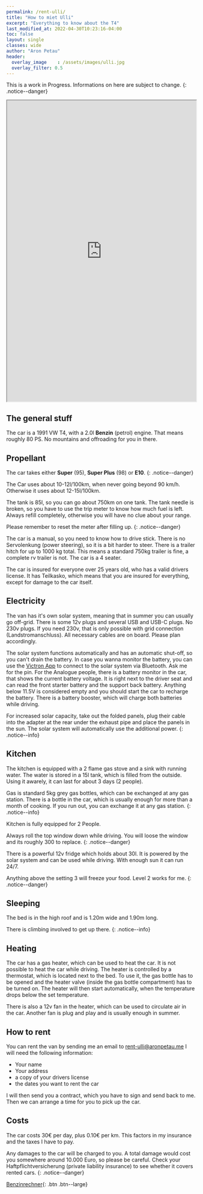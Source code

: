 ```yaml
---
permalink: /rent-ulli/
title: "How to miet Ulli"
excerpt: "Everything to know about the T4"
last_modified_at: 2022-04-30T10:23:16-04:00
toc: false
layout: single
classes: wide
author: "Aron Petau"
header:
  overlay_image    : /assets/images/ulli.jpg
  overlay_filter: 0.5
---
```


This is a work in Progress. Informations on here are subject to change.
{: .notice--danger}

<iframe width="100%" height="800" src="https://vrm.victronenergy.com/installation/167009/embed/f61b11f2"></iframe>


## The general stuff

The car is a 1991 VW T4, with a 2.0l **Benzin** (petrol) engine.
That means roughly 80 PS. No mountains and offroading for you in there.

## Propellant

The car takes either **Super** (95), **Super Plus** (98) or **E10**.
{: .notice--danger}

The Car uses about 10-12l/100km, when never going beyond 90 km/h.
Otherwise it uses about 12-15l/100km.

The tank is 85l, so you can go about 750km on one tank.
The tank needle is broken, so you have to use the trip meter to know how much fuel is left.
Always refill completely, otherwise you will have no clue about your range.

Please remember to reset the meter after filling up.
{: .notice--danger}

The car is a manual, so you need to know how to drive stick.
There is no Servolenkung (power steering), so it is a bit harder to steer.
There is a trailer hitch for up to 1000 kg total. This means a standard 750kg trailer is fine, a complete rv trailer is not.
The car is a 4 seater.

The car is insured for everyone over 25 years old, who has a valid drivers license.
It has Teilkasko, which means that you are insured for everything, except for damage to the car itself.

## Electricity

The van has it's own solar system, meaning that in summer you can usually go off-grid.
There is some 12v plugs and several USB and USB-C plugs. No 230v plugs. If you need 230v, that is only possible with grid connection (Landstromanschluss). All necessary cables are on board.
Please plan accordingly.

The solar system functions automatically and has an automatic shut-off, so you can't drain the battery. In case you wanna monitor the battery, you can use the [Victron App](https://www.victronenergy.com/live/victronconnect:start) to connect to the solar system via Bluetooth. Ask me for the pin.
For the Analogue people, there is a battery monitor in the car, that shows the current battery voltage. It is right next to the driver seat and can read the front starter battery and the support back battery.
Anything below 11.5V is considered empty and you should start the car to recharge the battery. There is a battery booster, which will charge both batteries while driving.

For increased solar capacity, take out the folded panels, plug their cable into the adapter at the rear under the exhaust pipe and place the panels in the sun. The solar system will automatically use the additional power.
{: .notice--info}

## Kitchen

The kitchen is equipped with a 2 flame gas stove and a sink with running water.
The water is stored in a 15l tank, which is filled from the outside. Using it awarely, it can  last for about 3 days (2 people).

Gas is standard 5kg grey gas bottles, which can be exchanged at any gas station. There is a bottle in the car, which is usually enough for more than a month of cooking. If you run out, you can exchange it at any gas station.
{: .notice--info}

Kitchen is fully equipped for 2 People.

Always roll the top window down while driving. You will loose the window and its roughly 300 to replace.
{: .notice--danger}

There is a powerful 12v fridge which holds about 30l. It is powered by the solar system and can be used while driving. With enough sun it can run 24/7.

Anything above the setting 3 will freeze your food. Level 2 works for me.
{: .notice--danger}

## Sleeping

The bed is in the high roof and is 1.20m wide and 1.90m long.

There is climbing involved to get up there.
{: .notice--info}

## Heating

The car has a gas heater, which can be used to heat the car. It is not possible to heat the car while driving. The heater is controlled by a thermostat, which is located next to the bed.
To use it, the gas bottle has to be opened and the heater valve (inside the gas bottle compartment) has to be turned on. The heater will then start automatically, when the temperature drops below the set temperature.

There is also a 12v fan in the heater, which can be used to circulate air in the car. Another fan is plug and play and is usually enough in summer.

## How to rent

You can rent the van by sending me an email to [rent-ulli@aronpetau.me](mailto:rent-ulli@aronpetau.me)
I will need the following information:

- Your name
- Your address
- a copy of your drivers license
- the dates you want to rent the car

I will then send you a contract, which you have to sign and send back to me.
Then we can arrange a time for you to pick up the car.

## Costs

The car costs 30€ per day, plus 0.10€ per km.
This factors in my insurance and the taxes I have to pay.

Any damages to the car will be charged to you. A total damage would cost you somewhere around 10.000 Euro, so please be careful. Check your Haftpflichtversicherung (private liability insurance) to see whether it covers rented cars.
{: .notice--danger}

[Benzinrechner](https://benzinrechner.info/en){: .btn .btn--large}
